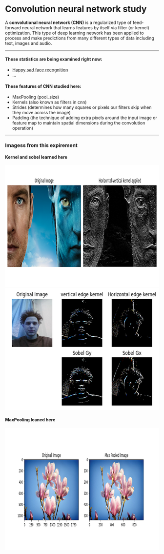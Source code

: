 # Convolution neural network study
A **convolutional neural network (CNN)** is a regularized type of feed-forward neural network that learns features by itself via filter (or kernel) optimization. This type of deep learning network has been applied to process and make predictions from many different types of data including text, images and audio.
<br/>
- - - -
#### These statistics are being examined right now: ####
 * <a  href="https://www.kaggle.com/datasets/alirezaatashnejad/sad-and-happy-face-detection">Happy sad face recognition<a/>
 * ...

#### These features of CNN studied here: ####
  * MaxPooling (pool_size)
  * Kernels (also known as filters in cnn)
  * Strides (determines how many squares or pixels our filters skip when they move across the image)
  * Padding (the technique of adding extra pixels around the input image or feature map to maintain spatial dimensions during the convolution operation)
- - - -
### Imagess from this expirement
#### Kernel and sobel learned here
<img src="https://github.com/tohidnoori/convolution-neural-network-study/blob/main/images/kernel-applied.png" width="800" height="400">
<img src="https://github.com/tohidnoori/convolution-neural-network-study/blob/main/images/convolve-applied.png" width="800" height="400">

#### MaxPooling leaned here
<img src="https://github.com/tohidnoori/convolution-neural-network-study/blob/main/images/max_pooled_image.png" width="800" height="400">
<br/>
